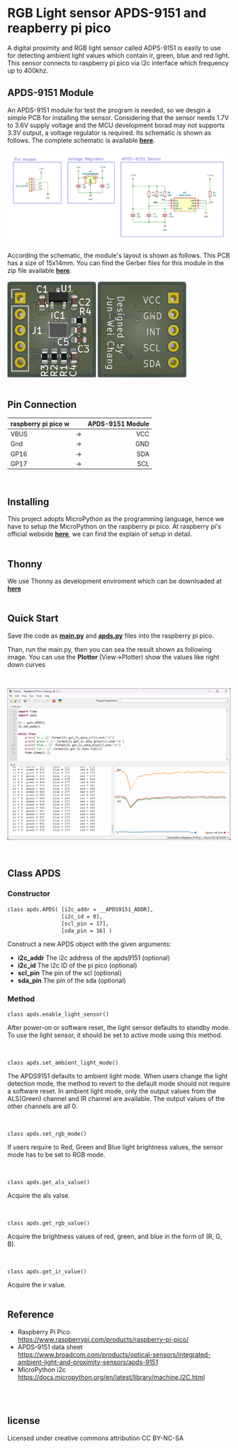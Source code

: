 # RGB Light sensor APDS-9151 and reapberry pi pico
A digital proximity and RGB light sensor called ADPS-9151 is easily to use for detecting ambient light values which contain ir, green, blue and red light. This  sensor connects to raspberry pi pico via i2c interface which frequency up to 400khz.

## APDS-9151 Module
An APDS-9151 module for test the program is needed, so we desgin a simple PCB for installing the sensor. 
Considering that the sensor needs 1.7V to 3.6V supply voltage and the MCU development borad may not supports 3.3V output, a voltage regulator is required.
Its schematic is shown as follows. The complete schematic is available [__here__](./module/APDS9151_Module.pdf).
<br>
<br>
![](./img/sch.png)
<br>
<br>
According the schematic, the module's layout is shown as follows. This PCB has a size of 15x14mm. You can find the Gerber files for this module in the zip file available [__here__](./module/gerber.zip).
<br>
<br>
<img src="./img/PCB_f.png" alt="image" width="200" height="auto">
<img src="./img/PCB_b.png" alt="image" width="200" height="auto">
<br>
<br>

## Pin Connection
| raspberry pi pico w | | APDS-9151 Module|
| :--- | :---: |---: |
| VBUS | -> | VCC |
| Gnd | -> | GND |
| GP16 | -> | SDA |
| GP17 | -> | SCL |
<br>

## Installing
This project adopts MicroPython as the programming language, hence we have to setup the MicroPython on the raspberry pi pico. At raspberry pi's official webside [__here__](https://www.raspberrypi.com/documentation/microcontrollers/micropython.html), we can find the explain of setup in detail.
<br>
<br>

## Thonny
We use Thonny as development enviroment which can be downloaded at [__here__](https://thonny.org/)
<br><br>

## Quick Start
Save the code as [__main.py__](./main.py) and [__apds.py__](./apds.py) files into the raspberry pi pico.


Than, run the main.py, then you can sea the result shown as following image. You can use the __Plotter__ (View->Plotter) show the values like right down curves

<br>

![image](./img/result.png)

<br>

## Class APDS
### Constructor

    class apds.APDS( [i2c_addr = __APDS9151_ADDR],
                     [i2c_id = 0],
                     [scl_pin = 17],
                     [sda_pin = 16] )

Construct a new APDS object with the given arguments:
* __i2c_addr__ The i2c address of the apds9151 (optional)
* __i2c_id__ The i2c ID of the pi pico (optional)
* __scl_pin__ The pin of the scl (optional)
* __sda_pin__ The pin of the sda (optional)

### Method

    class apds.enable_light_sensor()
After power-on or software reset, the light sensor defaults to standby mode. To use the light sensor, it should be set to active mode using this method.

<br>

    class apds.set_ambient_light_mode()

The APDS9151 defaults to ambient light mode. When users change the light detection mode, the method to revert to the default mode should not require a software reset. In ambient light mode, only the output values from the ALS(Green) channel and IR channel are available. The output values of the other channels are all 0.

<br>

    class apds.set_rgb_mode()

 If users require to Red, Green and Blue light brightness values, the sensor mode has to be set to RGB mode.


<br>

    class apds.get_als_value()

Acquire the als valse.


<br>

    class apds.get_rgb_value()

Acquire the brightness values of red, green, and blue in the form of (R, G, B).

<br>

    class apds.get_ir_value()

Acquire the ir value.
<br>
<br>

## Reference
* Raspberry Pi Pico <br>
https://www.raspberrypi.com/products/raspberry-pi-pico/
* APDS-9151 data sheet<br>
https://www.broadcom.com/products/optical-sensors/integrated-ambient-light-and-proximity-sensors/apds-9151
* MicroPython i2c<br>
https://docs.micropython.org/en/latest/library/machine.I2C.html
<br>
<br>

## license
Licensed under creative commons attribution CC BY-NC-SA
